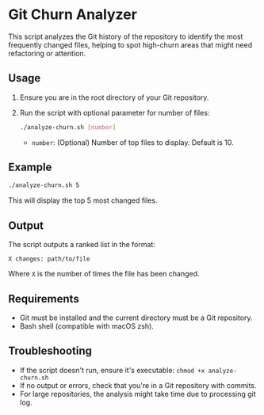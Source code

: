 # Git Churn Analyzer

This script analyzes the Git history of the repository to identify the most frequently changed files, helping to spot high-churn areas that might need refactoring or attention.

## Usage

1. Ensure you are in the root directory of your Git repository.
2. Run the script with optional parameter for number of files:

   ```bash
   ./analyze-churn.sh [number]
   ```

   - `number`: (Optional) Number of top files to display. Default is 10.

## Example

```bash
./analyze-churn.sh 5
```

This will display the top 5 most changed files.

## Output

The script outputs a ranked list in the format:
```
X changes: path/to/file
```

Where `X` is the number of times the file has been changed.

## Requirements

- Git must be installed and the current directory must be a Git repository.
- Bash shell (compatible with macOS zsh).

## Troubleshooting

- If the script doesn't run, ensure it's executable: `chmod +x analyze-churn.sh`
- If no output or errors, check that you're in a Git repository with commits.
- For large repositories, the analysis might take time due to processing git log.
